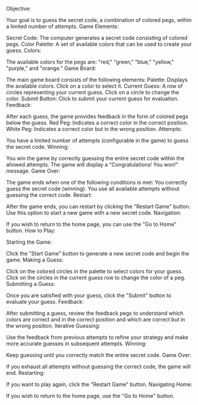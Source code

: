 Objective:

Your goal is to guess the secret code, a combination of colored pegs, within a limited number of attempts.
Game Elements:

Secret Code: The computer generates a secret code consisting of colored pegs.
Color Palette: A set of available colors that can be used to create your guess.
Colors:

The available colors for the pegs are: "red," "green," "blue," "yellow," "purple," and "orange."
Game Board:

The main game board consists of the following elements:
Palette: Displays the available colors. Click on a color to select it.
Current Guess: A row of circles representing your current guess. Click on a circle to change the color.
Submit Button: Click to submit your current guess for evaluation.
Feedback:

After each guess, the game provides feedback in the form of colored pegs below the guess.
Red Peg: Indicates a correct color in the correct position.
White Peg: Indicates a correct color but in the wrong position.
Attempts:

You have a limited number of attempts (configurable in the game) to guess the secret code.
Winning:

You win the game by correctly guessing the entire secret code within the allowed attempts.
The game will display a "Congratulations! You won!" message.
Game Over:

The game ends when one of the following conditions is met:
You correctly guess the secret code (winning).
You use all available attempts without guessing the correct code.
Restart:

After the game ends, you can restart by clicking the "Restart Game" button.
Use this option to start a new game with a new secret code.
Navigation:

If you wish to return to the home page, you can use the "Go to Home" button.
How to Play:

Starting the Game:

Click the "Start Game" button to generate a new secret code and begin the game.
Making a Guess:

Click on the colored circles in the palette to select colors for your guess.
Click on the circles in the current guess row to change the color of a peg.
Submitting a Guess:

Once you are satisfied with your guess, click the "Submit" button to evaluate your guess.
Feedback:

After submitting a guess, review the feedback pegs to understand which colors are correct and in the correct position and which are correct but in the wrong position.
Iterative Guessing:

Use the feedback from previous attempts to refine your strategy and make more accurate guesses in subsequent attempts.
Winning:

Keep guessing until you correctly match the entire secret code.
Game Over:

If you exhaust all attempts without guessing the correct code, the game will end.
Restarting:

If you want to play again, click the "Restart Game" button.
Navigating Home:

If you wish to return to the home page, use the "Go to Home" button.